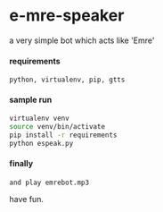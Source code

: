 # e-mre-speaker
a very simple bot which acts like 'Emre'


#### requirements

```
python, virtualenv, pip, gtts
```

#### sample run

```bash
virtualenv venv
source venv/bin/activate
pip install -r requirements
python espeak.py
```

#### finally

```
and play emrebot.mp3
```
have fun.
